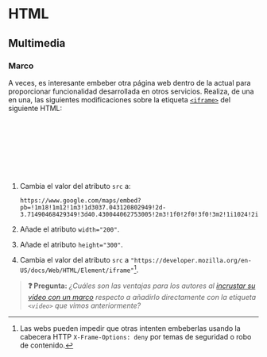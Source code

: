 # HTML
## Multimedia

### Marco

A veces, es interesante embeber otra página web dentro de la actual para proporcionar funcionalidad desarrollada en otros servicios. Realiza, de una en una, las siguientes modificaciones sobre la etiqueta [`<iframe>`](https://developer.mozilla.org/en-US/docs/Web/HTML/Element/iframe) del siguiente HTML:

<div class="codepen" data-prefill data-height="300" data-theme-id="light" data-default-tab="html,result" data-editable="true" style="opacity:0">
<pre data-lang="html">&lt;body>
&lt;p>
Texto antes
&lt;iframe src="URL (absoluta o relativa)" >&lt;/iframe>
Texto después
&lt;/p>
&lt;/body>
</pre>
</div>

1. Cambia el valor del atributo `src` a: 
   ```url
   https://www.google.com/maps/embed?pb=!1m18!1m12!1m3!1d3037.043120802949!2d-3.71490468429349!3d40.430044062753005!2m3!1f0!2f0!3f0!3m2!1i1024!2i768!4f13.1!3m3!1m2!1s0xd4228662ebd8eeb%3A0xd7c09eaa5e0b0c59!2sEscuela%20T%C3%A9cnica%20Superior%20de%20Ingenier%C3%ADa%20(ICAI)!5e0!3m2!1ses!2ses!4v1673823476079!5m2!1ses!2ses
   ```

1. Añade el atributo `width="200"`.

1. Añade el atributo `height="300"`.

1. Cambia el valor del atributo `src` a `"https://developer.mozilla.org/en-US/docs/Web/HTML/Element/iframe"`[^1].

> **❓ Pregunta:** _¿Cuáles son las ventajas para los autores al [incrustar su vídeo con un marco](https://support.google.com/youtube/answer/171780?hl=en) respecto a añadirlo directamente con la etiqueta `<video>` que vimos anteriormente?_

[^1]: Las webs pueden impedir que otras intenten embeberlas usando la cabecera HTTP `X-Frame-Options: deny` por temas de seguridad o robo de contenido.